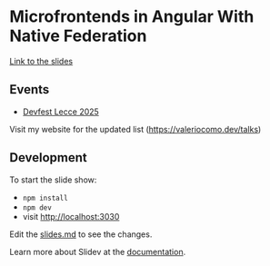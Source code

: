 # Microfrontends in Angular With Native Federation

[Link to the slides](https://valeriocomo.github.io/slides-microfrontends-in-angular-with-native-federation/)

## Events

- [Devfest Lecce 2025](https://gdg.community.dev/events/details/google-gdg-lecce-presents-devfest-lecce-2025/)

Visit my website for the updated list (https://valeriocomo.dev/talks)

## Development

To start the slide show:

- `npm install`
- `npm dev`
- visit <http://localhost:3030>

Edit the [slides.md](./slides.md) to see the changes.

Learn more about Slidev at the [documentation](https://sli.dev/).
